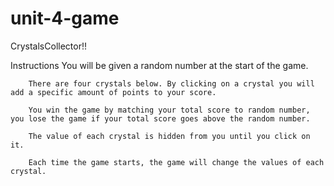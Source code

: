 # unit-4-game

CrystalsCollector!!

Instructions
        You will be given a random number at the start of the game.
        
        There are four crystals below. By clicking on a crystal you will add a specific amount of points to your score.
       
        You win the game by matching your total score to random number, you lose the game if your total score goes above the random number.        
        
        The value of each crystal is hidden from you until you click on it.
        
        Each time the game starts, the game will change the values of each crystal.
 
